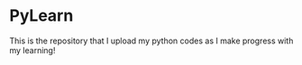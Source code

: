# PyLearn

This is the repository that I upload my python codes as I make progress with my learning!
